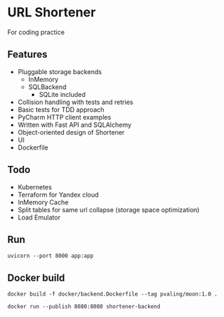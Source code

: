 # URL Shortener

For coding practice

## Features

- Pluggable storage backends
    - InMemory
    - SQLBackend
      - SQLite included
- Collision handling with tests and retries
- Basic tests for TDD approach
- PyCharm HTTP client examples
- Written with Fast API and SQLAlchemy
- Object-oriented design of Shortener
- UI
- Dockerfile

## Todo

- Kubernetes
- Terraform for Yandex cloud
- InMemory Cache
- Split tables for same url collapse (storage space optimization)
- Load Emulator

## Run

```shell
uvicorn --port 8000 app:app
```

## Docker build

```shell
docker build -f docker/backend.Dockerfile --tag pvaling/moon:1.0 .
```

```shell
docker run --publish 8080:8080 shortener-backend
```
